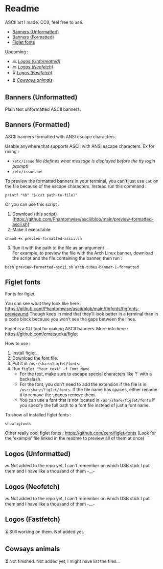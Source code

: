 # Readme

ASCII art I made. CC0, feel free to use.

- [Banners (Unformatted)](#banners-unformatted)
- [Banners (Formatted)](#banners-formatted)
- [Figlet fonts](#figlet-fonts)

Upcoming :
- 🔜 *[Logos (Unformatted)](#logos-unformatted)*
- 🔜 *[Logos (Neofetch)](#logos-neofetch)*
- ⏳ *[Logos (Fastfetch)](#logos-fastfetch)*
- ⏳ *[Cowsays animals](#cowsays-animals)*

## Banners (Unformatted)

Plain text unformatted ASCII banners.

## Banners (Formatted)

ASCII banners formatted with ANSI escape characters.

Usable anywhere that supports ASCII with ANSI escape characters.
Ex for ricing :
- `/etc/issue` file *(defines what message is displayed before the tty login prompt)*
- `/etc/issue.net`

To preview the formatted banners in your terminal, you can't just use `cat` on the file because of the escape characters. Instead run this command :
```
printf "%b" "$(cat path-to-file)" 
```
Or you can use this script :
1. Download (this script)[https://github.com/Phantomwise/ascii/blob/main/preview-formatted-ascii.sh]
2. Make it executable
```
chmod +x preview-formatted-ascii.sh
```
3. Run it with the path to the file as an argument  
For example, to preview the file with the Arch Linux banner, download the script and the file containing the banner, then run :
```
bash preview-formatted-ascii.sh arch-tubes-banner-1-formatted
```

## Figlet fonts

Fonts for figlet.

You can see what they look like here :
https://github.com/Phantomwise/ascii/blob/main/figfonts/figfonts-preview.md
Though keep in mind that they'll look better in a terminal than in a code block because you won't see the gaps between the lines.

Figlet is a CLI tool for making ASCII banners. More info here :  
https://github.com/cmatsuoka/figlet

How to use :
1. Install figlet.
2. Download the font file.
3. Put it in `/usr/share/figlet/fonts`.
4. Run `figlet "Your text" -f Font_Name`
    - For the text, make sure to escape special characters like '!' with a backslash.
    - For the font, you don't need to add the extension if the file is in `/usr/share/figlet/fonts`. If the file name has spaces, either rename it to remove the spaces remove them.
    - You can use a font that is not located in `/usr/share/figlet/fonts` if you specify the full path to a font file instead of just a font name.

To show all installed figlet fonts :
```
showfigfonts
```

Other really cool figlet fonts :
https://github.com/xero/figlet-fonts
(Look for the 'example' file linked in the readme to preview all of them at once)

## Logos (Unformatted)

🔜 Not added to the repo yet, I can't remember on which USB stick I put them and I have like a thousand of them -__-

## Logos (Neofetch)

🔜 Not added to the repo yet, I can't remember on which USB stick I put them and I have like a thousand of them -__-

## Logos (Fastfetch)

⏳ Still working on them. Not added yet.

## Cowsays animals

⏳ Not finished. Not added yet, I might have list the files...
